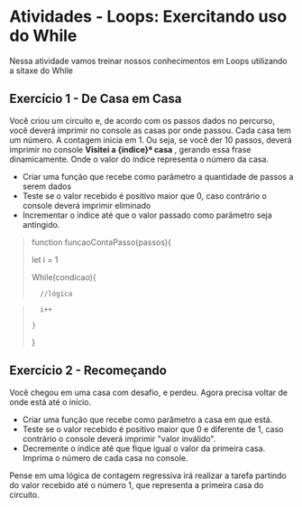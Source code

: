 # Atividades - Loops: Exercitando uso do While

Nessa atividade vamos treinar nossos conhecimentos em Loops utilizando a sitaxe do While

## Exercício 1 - De Casa em Casa

Você criou um circuito e, de acordo com os passos dados no percurso, você deverá imprimir no console as casas por onde passou. Cada casa tem um número. A contagem inicia em 1. Ou seja, se você der 10 passos, deverá imprimir no console **Visitei a {índice}ª casa** , gerando essa frase dinamicamente. Onde o valor do índice representa o número da casa.

* Criar uma função que recebe como parâmetro a quantidade de passos a serem dados
* Teste se o valor recebido é positivo maior que 0, caso contrário o console deverá imprimir eliminado
* Incrementar o índice até que o valor passado como parâmetro seja antingido.

> function funcaoContaPasso(passos){
> 
>   let i = 1 
> 
>   While(condicao){
> 
>       //lógica
> 


>       i++
> 
>     }
> 
>   }
>  
## Exercício 2 - Recomeçando

Você chegou em uma casa com desafio, e perdeu. Agora precisa voltar de onde está até o início.

* Criar uma função que recebe como parâmetro a casa em que está.
* Teste se o valor recebido é positivo maior que 0 e diferente de 1, caso contrário o console deverá imprimir "valor inválido".
* Decremente o índice até que fique igual o valor da primeira casa. Imprima o número de cada casa no console.

Pense em uma lógica de contagem regressiva irá realizar a tarefa partindo do valor recebido até o número 1, que representa a primeira casa do circuito.